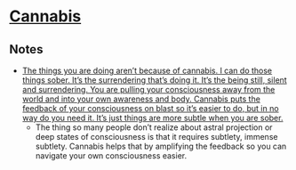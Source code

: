 # [Cannabis](https://psychonautwiki.org/wiki/Cannabis)
## Notes
- [The things you are doing aren’t because of cannabis. I can do those things sober. It’s the surrendering that’s doing it. It’s the being still, silent and surrendering. You are pulling your consciousness away from the world and into your own awareness and body. Cannabis puts the feedback of your consciousness on blast so it’s easier to do, but in no way do you need it. It’s just things are more subtle when you are sober.](https://www.reddit.com/r/Psychonaut/comments/8bdt36/how_to_use_cannabis_as_a_very_potent_psychedelic/)
	- The thing so many people don’t realize about astral projection or deep states of consciousness is that it requires subtlety, immense subtlety. Cannabis helps that by amplifying the feedback so you can navigate your own consciousness easier.
